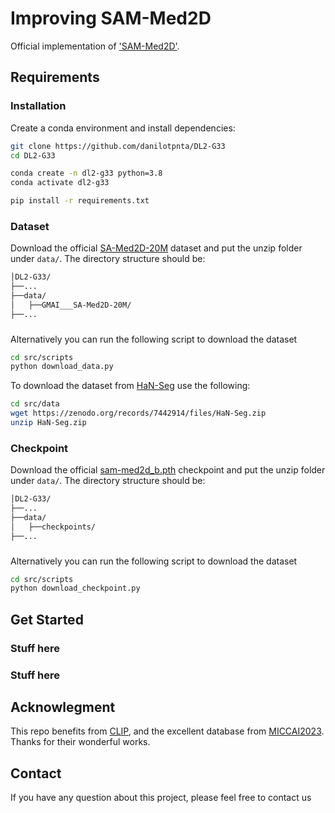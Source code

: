 # Improving SAM-Med2D
Official implementation of ['SAM-Med2D'](https://github.com/uni-medical/SAM-Med2D).


## Requirements

### Installation
Create a conda environment and install dependencies:
```bash
git clone https://github.com/danilotpnta/DL2-G33
cd DL2-G33

conda create -n dl2-g33 python=3.8
conda activate dl2-g33

pip install -r requirements.txt

```

### Dataset
Download the official [SA-Med2D-20M](https://huggingface.co/datasets/OpenGVLab/SA-Med2D-20M/tree/main) dataset and put the unzip folder under `data/`.
The directory structure should be:
```bash
│DL2-G33/
├──...
├──data/
│   ├──GMAI___SA-Med2D-20M/
├──...
```
### 

Alternatively you can run the following script to download the dataset

```bash
cd src/scripts
python download_data.py
```

To download the dataset from [HaN-Seg](https://zenodo.org/records/7442914#.ZBtfBHbMJaQ) use the following:

```bash
cd src/data
wget https://zenodo.org/records/7442914/files/HaN-Seg.zip
unzip HaN-Seg.zip
```

### Checkpoint
Download the official [sam-med2d_b.pth](https://drive.google.com/file/d/1ARiB5RkSsWmAB_8mqWnwDF8ZKTtFwsjl/view) checkpoint and put the unzip folder under `data/`.
The directory structure should be:
```bash
│DL2-G33/
├──...
├──data/
│   ├──checkpoints/
├──...
```
### 

Alternatively you can run the following script to download the dataset

```bash
cd src/scripts
python download_checkpoint.py
```

## Get Started

### Stuff here
### Stuff here


## Acknowlegment
This repo benefits from [CLIP](https://github.com/openai/CLIP), and the excellent database from [MICCAI2023](https://conferences.miccai.org/). Thanks for their wonderful works.

## Contact
If you have any question about this project, please feel free to contact us

